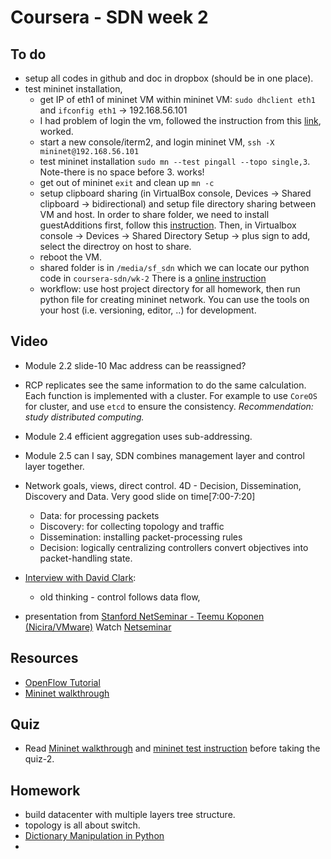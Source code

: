 # Coursera - SDN week 2

## To do 
- setup all codes in github and doc in dropbox (should be in one place).
- test mininet installation, 
	- get IP of eth1 of mininet VM within mininet VM: `sudo dhclient eth1` and `ifconfig eth1` -> 192.168.56.101
	- I had problem of login the vm, followed the instruction from this [link](https://forums.virtualbox.org/viewtopic.php?f=8&t=59354), worked. 
	- start a new console/iterm2, and login mininet VM, `ssh -X mininet@192.168.56.101`
	- test mininet installation `sudo mn --test pingall --topo single,3`. Note-there is no space before 3. works!
	- get out of mininet `exit` and clean up `mn -c`
	- setup clipboard sharing (in VirtualBox console, Devices -> Shared clipboard -> bidirectional) and setup file directory sharing between VM and host. In order to share folder, we need to install guestAdditions first, follow this [instruction](http://en.ig.ma/notebook/2012/virtualbox-guest-additions-on-ubuntu-server). Then, in Virtualbox console -> Devices -> Shared Directory Setup -> plus sign to add, select the directroy on host to share.
	- reboot the VM.
	- shared folder is in `/media/sf_sdn` which we can locate our python code in `coursera-sdn/wk-2` There is a [online instruction](http://www.ubuntugeek.com/how-to-access-windows-host-shared-folders-from-ubuntu-guest-in-virtualbox.html)
	- workflow: use host project directory for all homework, then run python file for creating mininet network. You can use the tools on your host (i.e. versioning, editor, ..) for development.

## Video
- Module 2.2 slide-10 Mac address can be reassigned?
- RCP replicates see the same information to do the same calculation. Each function is implemented with a cluster. For example to use `CoreOS` for cluster, and use `etcd` to ensure the consistency. *Recommendation: study distributed computing.*
- Module 2.4 efficient aggregation uses sub-addressing.
- Module 2.5 can I say, SDN combines management layer and control layer together. 
- Network goals, views, direct control. 4D - Decision, Dissemination, Discovery and Data. Very good slide on time[7:00-7:20] 
	- Data: for processing packets
	- Discovery: for collecting topology and traffic
	- Dissemination: installing packet-processing rules
	- Decision: logically centralizing controllers convert objectives into packet-handling state.
- [Interview with David Clark](https://class.coursera.org/sdn-002/lecture/25): 
	- old thinking - control follows data flow,
	
- presentation from [Stanford NetSeminar - Teemu Koponen (Nicira/VMware)](https://www.youtube.com/watch?v=bx0XCjJQt70) Watch [Netseminar](http://netseminar.stanford.edu/)

## Resources
- [OpenFlow Tutorial](http://archive.openflow.org/wk/index.php/OpenFlow_Tutorial)
- [Mininet walkthrough](http://mininet.org/walkthrough/)

## Quiz
- Read [Mininet walkthrough](http://mininet.org/walkthrough/) and [mininet test instruction](https://class.coursera.org/sdn-002/wiki/Mininet_Quiz_Instructions) before taking the quiz-2.


## Homework
- build datacenter with multiple layers tree structure. 
- topology is all about switch.
- [Dictionary Manipulation in Python](http://www.pythonforbeginners.com/dictionary/dictionary-manipulation-in-python)	
- 
	


